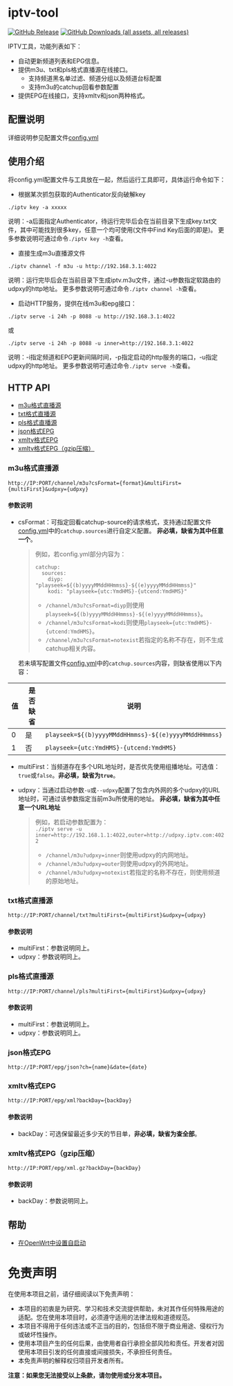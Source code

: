 # iptv-tool

[![GitHub Release](https://img.shields.io/github/v/release/super321/iptv-tool?logo=github)](https://github.com/super321/iptv-tool/releases/latest)
[![GitHub Downloads (all assets, all releases)](https://img.shields.io/github/downloads/super321/iptv-tool/total?logo=github)](https://github.com/super321/iptv-tool/releases/latest)

IPTV工具，功能列表如下：

* 自动更新频道列表和EPG信息。
* 提供m3u、txt和pls格式直播源在线接口。
    * 支持频道黑名单过滤、频道分组以及频道台标配置
    * 支持m3u的catchup回看参数配置
* 提供EPG在线接口，支持xmltv和json两种格式。

## 配置说明

详细说明参见配置文件[config.yml](./config.yml)

## 使用介绍

将config.yml配置文件与工具放在一起，然后运行工具即可，具体运行命令如下：

* 根据某次抓包获取的Authenticator反向破解key

```
./iptv key -a xxxxx
```

说明：-a后面指定Authenticator，待运行完毕后会在当前目录下生成key.txt文件，其中可能找到很多key，任意一个均可使用(文件中Find
Key后面的即是)。
更多参数说明可通过命令`./iptv key -h`查看。

* 直接生成m3u直播源文件

```
./iptv channel -f m3u -u http://192.168.3.1:4022
```

说明：运行完毕后会在当前目录下生成iptv.m3u文件，通过-u参数指定软路由的udpxy的http地址。
更多参数说明可通过命令`./iptv channel -h`查看。

* 启动HTTP服务，提供在线m3u和epg接口：

```
./iptv serve -i 24h -p 8088 -u http://192.168.3.1:4022
```

或

```
./iptv serve -i 24h -p 8088 -u inner=http://192.168.3.1:4022
```

说明：-i指定频道和EPG更新间隔时间，-p指定启动的http服务的端口，-u指定udpxy的http地址。
更多参数说明可通过命令`./iptv serve -h`查看。

## HTTP API

* [m3u格式直播源](#m3u格式直播源)
* [txt格式直播源](#txt格式直播源)
* [pls格式直播源](#pls格式直播源)
* [json格式EPG](#json格式EPG)
* [xmltv格式EPG](#xmltv格式EPG)
* [xmltv格式EPG（gzip压缩）](#xmltv格式epggzip压缩)

### m3u格式直播源

```
http://IP:PORT/channel/m3u?csFormat={format}&multiFirst={multiFirst}&udpxy={udpxy}
```

#### 参数说明

* csFormat：可指定回看catchup-source的请求格式，支持通过配置文件[config.yml](./config.yml)中的`catchup.sources`进行自定义配置。
  **非必填，缺省为其中任意一个**。

  > 例如，若config.yml部分内容为：<br/>
  > ```
  > catchup:
  >   sources:
  >     diyp: "playseek=${(b)yyyyMMddHHmmss}-${(e)yyyyMMddHHmmss}"
  >     kodi: "playseek={utc:YmdHMS}-{utcend:YmdHMS}"
  > ```
  > * `/channel/m3u?csFormat=diyp`则使用`playseek=${(b)yyyyMMddHHmmss}-${(e)yyyyMMddHHmmss}`。
  > * `/channel/m3u?csFormat=kodi`则使用`playseek={utc:YmdHMS}-{utcend:YmdHMS}`。
  > * `/channel/m3u?csFormat=notexist`若指定的名称不存在，则不生成catchup相关内容。

  若未填写配置文件[config.yml](./config.yml)中的`catchup.sources`内容，则缺省使用以下内容：

| 值 | 是否缺省 | 说明                                                  |
|---|------|-----------------------------------------------------|
| 0 | 是    | `playseek=${(b)yyyyMMddHHmmss}-${(e)yyyyMMddHHmmss}` |
| 1 | 否    | `playseek={utc:YmdHMS}-{utcend:YmdHMS}`             |

* multiFirst：当频道存在多个URL地址时，是否优先使用组播地址。可选值：`true`或`false`。**非必填，缺省为`true`**。

* udpxy：当通过启动参数`-u`或`--udpxy`配置了包含内外网的多个udpxy的URL地址时，可通过该参数指定当前m3u所使用的地址。
  **非必填，缺省为其中任意一个URL地址**<br/>

  > 例如，若启动参数配置为：<br/>
  > `./iptv serve -u inner=http://192.168.1.1:4022,outer=http://udpxy.iptv.com:4022`
  > * `/channel/m3u?udpxy=inner`则使用udpxy的内网地址。
  > * `/channel/m3u?udpxy=outer`则使用udpxy的外网地址。
  > * `/channel/m3u?udpxy=notexist`若指定的名称不存在，则使用频道的原始地址。

### txt格式直播源

```
http://IP:PORT/channel/txt?multiFirst={multiFirst}&udpxy={udpxy}
```

#### 参数说明

* multiFirst：参数说明同上。
* udpxy：参数说明同上。

### pls格式直播源

```
http://IP:PORT/channel/pls?multiFirst={multiFirst}&udpxy={udpxy}
```

#### 参数说明

* multiFirst：参数说明同上。
* udpxy：参数说明同上。

### json格式EPG

```
http://IP:PORT/epg/json?ch={name}&date={date}
```  

### xmltv格式EPG

```
http://IP:PORT/epg/xml?backDay={backDay}
```  

#### 参数说明

* backDay：可选保留最近多少天的节目单，**非必填，缺省为查全部**。

### xmltv格式EPG（gzip压缩）

```
http://IP:PORT/epg/xml.gz?backDay={backDay}
```  

#### 参数说明

* backDay：参数说明同上。

## 帮助

* [在OpenWrt中设置自启动](./docs/autostart.md)

# 免责声明

在使用本项目之前，请仔细阅读以下免责声明：

* 本项目的初衷是为研究、学习和技术交流提供帮助，未对其作任何特殊用途的适配。您在使用本项目时，必须遵守适用的法律法规和道德规范。
* 本项目不得用于任何违法或不正当的目的，包括但不限于商业用途、侵权行为或破坏性操作。
* 使用本项目产生的任何后果，由使用者自行承担全部风险和责任。开发者对因使用本项目引发的任何直接或间接损失，不承担任何责任。
* 本免责声明的解释权归项目开发者所有。

**注意：如果您无法接受以上条款，请勿使用或分发本项目。**